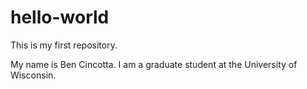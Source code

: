 # hello-world
This is my first repository.

My name is Ben Cincotta.
I am a graduate student at the University of Wisconsin.
